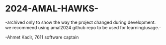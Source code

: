 # 2024-AMAL-HAWKS-


-archived only to show the way the project changed during development. we recommend using amal2024 github repo to be used for learning/usage.-

-Ahmet Kadir, 7611 software captain